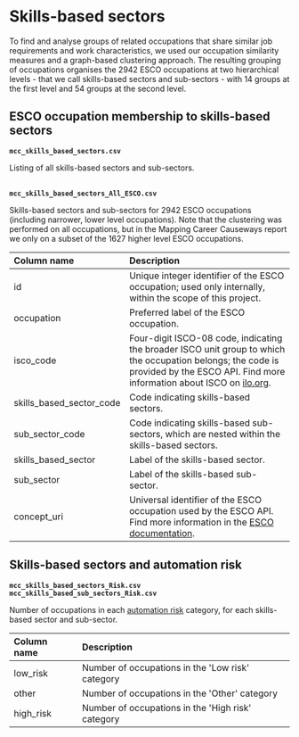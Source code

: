 # Skills-based sectors

To find and analyse groups of related occupations that share similar job requirements and work characteristics, we used our occupation similarity measures and a graph-based clustering approach. The resulting grouping of occupations organises the 2942 ESCO occupations at two hierarchical levels - that we call skills-based sectors and sub-sectors - with 14 groups at the first level and 54 groups at the second level.

## ESCO occupation membership to skills-based sectors

**`mcc_skills_based_sectors.csv`**

Listing of all skills-based sectors and sub-sectors.

&nbsp;  
**`mcc_skills_based_sectors_All_ESCO.csv`**  

Skills-based sectors and sub-sectors for 2942 ESCO occupations (including narrower, lower level occupations). Note that the clustering was performed on all occupations, but in the Mapping Career Causeways report we only on a subset of the 1627 higher level ESCO occupations.

| Column name   | Description   |
|:---------------|:---------------|
|id   | Unique integer identifier of the ESCO occupation; used only internally, within the scope of this project. |
|occupation  | Preferred label of the ESCO occupation.   |
|isco_code   | Four-digit ISCO-08 code, indicating the broader ISCO unit group to which the occupation belongs; the code is provided by the ESCO API. Find more information about ISCO on [ilo.org](https://www.ilo.org/public/english/bureau/stat/isco/isco08/). |
| skills_based_sector_code | Code indicating skills-based sectors. |
| sub_sector_code | Code indicating skills-based sub-sectors, which are nested within the skills-based sectors. |
| skills_based_sector | Label of the skills-based sector. |
| sub_sector | Label of the skills-based sub-sector. |
| concept_uri | Universal identifier of the ESCO occupation used by the ESCO API. Find more information in the [ESCO documentation](https://ec.europa.eu/esco/api/doc/esco_api_doc.html#rest-calls-get-conceptschemes-by-uris). |

## Skills-based sectors and automation risk

**`mcc_skills_based_sectors_Risk.csv`**  
**`mcc_skills_based_sub_sectors_Risk.csv`**

Number of occupations in each [automation risk](https://github.com/nestauk/mapping-career-causeways/tree/main/Supplementary_online_data/Automation_risk/) category, for each skills-based sector and sub-sector.

| Column name   | Description   |
|:---------------|:---------------|
| low_risk  | Number of occupations in the 'Low risk' category  |
| other  | Number of occupations in the 'Other' category    |
| high_risk  | Number of occupations in the 'High risk' category    |
